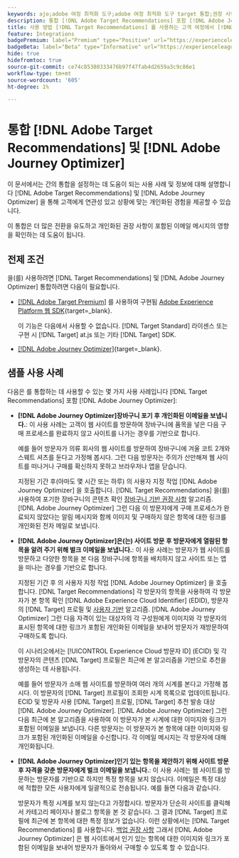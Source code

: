 ```yaml
---
keywords: ajo;adobe 여정 최적화 도구;adobe 여정 최적화 도구 target 통합;권장 사항;target 권장 사항;통합
description: 통합 [!DNL Adobe Target Recommendations] 포함 [!DNL Adobe Journey Optimizer].
title: 사용 방법 [!DNL Target Recommendations] 를 사용하는 고객 여정에서 [!DNL Adobe Journey Optimizer]?
feature: Integrations
badgePremium: label="Premium" type="Positive" url="https://experienceleague.adobe.com/docs/target/using/introduction/intro.html?lang=en#premium newtab=true" tooltip="Target Premium에 포함된 내용을 확인하십시오."
badgeBeta: label="Beta" type="Informative" url="https://experienceleague.adobe.com/docs/target/using/introduction/intro.html#beta newtab=true" tooltip=" [!DNL Adobe Target]의 Beta 기능"
hide: true
hidefromtoc: true
source-git-commit: ce74c85380333476b97f47fab4d2659a3c9c86e1
workflow-type: tm+mt
source-wordcount: '605'
ht-degree: 1%

---
```


# 통합 [!DNL Adobe Target Recommendations] 및 [!DNL Adobe Journey Optimizer]

이 문서에서는 간의 통합을 설정하는 데 도움이 되는 사용 사례 및 정보에 대해 설명합니다 [!DNL Adobe Target Recommendations] 및 [!DNL Adobe Journey Optimizer] 을 통해 고객에게 연관성 있고 상황에 맞는 개인화된 경험을 제공할 수 있습니다.

이 통합은 더 많은 전환을 유도하고 개인화된 권장 사항이 포함된 이메일 메시지의 영향을 확인하는 데 도움이 됩니다.

## 전제 조건

을(를) 사용하려면 [!DNL Target Recommendations] 및 [!DNL Adobe Journey Optimizer] 통합하려면 다음이 필요합니다.

* [[!DNL Adobe Target Premium]](/help/main/c-intro/intro.md#premium) 를 사용하여 구현됨 [Adobe Experience Platform 웹 SDK](https://experienceleague.adobe.com/docs/target-dev/developer/client-side/aep-web-sdk.html){target=_blank}.

  이 기능은 다음에서 사용할 수 없습니다. [!DNL Target Standard] 라이센스 또는 구현 시 [!DNL Target] at.js 또는 기타 [!DNL Target] SDK.

* [[!DNL Adobe Journey Optimizer]](https://experienceleague.adobe.com/docs/journey-optimizer/using/ajo-home.html){target=_blank}.

## 샘플 사용 사례

다음은 를 통합하는 데 사용할 수 있는 몇 가지 사용 사례입니다 [!DNL Target Recommendations] 포함 [!DNL Adobe Journey Optimizer]:

* **[!DNL Adobe Journey Optimizer]장바구니 포기 후 개인화된 이메일을 보냅니다.**: 이 사용 사례는 고객이 웹 사이트를 방문하여 장바구니에 품목을 넣은 다음 구매 프로세스를 완료하지 않고 사이트를 나가는 경우를 기반으로 합니다.

  예를 들어 방문자가 의류 회사의 웹 사이트를 방문하여 장바구니에 겨울 코트 2개와 스웨트 셔츠를 둔다고 가정해 봅시다. 그런 다음 방문자는 주의가 산만해져 웹 사이트를 떠나거나 구매를 확신하지 못하고 브라우저나 앱을 닫습니다.

  지정된 기간 후(아마도 몇 시간 또는 하루) 의 사용자 지정 작업 [!DNL Adobe Journey Optimizer] 을 호출합니다. [!DNL Target Recommendations] 을(를) 사용하여 포기한 장바구니의 콘텐츠 확인 [장바구니 기반 권장 사항](/help/main/c-recommendations/c-algorithms/base-the-recommendation-on-a-recommendation-key.md) 알고리즘. [!DNL Adobe Journey Optimizer] 그런 다음 이 방문자에게 구매 프로세스가 완료되지 않았다는 알림 메시지와 함께 이미지 및 구매하지 않은 항목에 대한 링크를 개인화된 전자 메일로 보냅니다.

* **[!DNL Adobe Journey Optimizer]은(는) 사이트 방문 후 방문자에게 열람된 항목을 알려 주기 위해 벌크 이메일을 보냅니다.**: 이 사용 사례는 방문자가 웹 사이트를 방문하고 다양한 항목을 본 다음 장바구니에 항목을 배치하지 않고 사이트 또는 앱을 떠나는 경우를 기반으로 합니다.

  지정된 기간 후 의 사용자 지정 작업 [!DNL Adobe Journey Optimizer] 을 호출합니다. [!DNL Target Recommendations] 각 방문자의 항목을 사용하여 각 방문자가 본 항목 확인 [!DNL Adobe Experience Cloud Identifier] (EDID), 방문자의 [!DNL Target] 프로필 및 [사용자 기반](/help/main/c-recommendations/c-algorithms/base-the-recommendation-on-a-recommendation-key.md) 알고리즘. [!DNL Adobe Journey Optimizer] 그런 다음 자격이 있는 대상자의 각 구성원에게 이미지와 각 방문자의 표시된 항목에 대한 링크가 포함된 개인화된 이메일을 보내어 방문자가 재방문하여 구매하도록 합니다.

  이 시나리오에서는 [!UICONTROL Experience Cloud 방문자 ID] (ECID) 및 각 방문자의 콘텐츠 [!DNL Target] 프로필은 최근에 본 알고리즘을 기반으로 추천을 생성하는 데 사용됩니다.

  예를 들어 방문자가 소매 웹 사이트를 방문하여 여러 개의 시계를 본다고 가정해 봅시다. 이 방문자의 [!DNL Target] 프로필이 조회한 시계 목록으로 업데이트됩니다. ECID 및 방문자 사용 [!DNL Target] 프로필, [!DNL Target] 추천 발송 대상 [!DNL Adobe Journey Optimizer]. [!DNL Adobe Journey Optimizer] 그런 다음 최근에 본 알고리즘을 사용하여 이 방문자가 본 시계에 대한 이미지와 링크가 포함된 이메일을 보냅니다. 다른 방문자는 이 방문자가 본 항목에 대한 이미지와 링크가 포함된 개인화된 이메일을 수신합니다. 각 이메일 메시지는 각 방문자에 대해 개인화됩니다.

* **[!DNL Adobe Journey Optimizer]인기 있는 항목을 제안하기 위해 사이트 방문 후 자격을 갖춘 방문자에게 벌크 이메일을 보냅니다.**: 이 사용 사례는 웹 사이트를 방문하는 방문자를 기반으로 하지만 특정 항목을 보지 않습니다. 이메일은 특정 대상에 적합한 모든 사용자에게 일괄적으로 전송됩니다. 예를 들면 다음과 같습니다.

  방문자가 특정 시계를 보지 않는다고 가정합시다. 방문자가 단순히 사이트를 클릭해서 카테고리 페이지나 블로그 항목을 본 것 같습니다. 그 결과 [!DNL Target] 프로필에 최근에 본 항목에 대한 특정 정보가 없습니다. 이런 상황에서는 [!DNL Target Recommendations] 를 사용합니다. [백업 권장 사항](/help/main/c-recommendations/c-algorithms/backup-recs.md) 그래서 [!DNL Adobe Journey Optimizer] 은 웹 사이트에서 인기 있는 항목에 대한 이미지와 링크가 포함된 이메일을 보내어 방문자가 돌아와서 구매할 수 있도록 할 수 있습니다.


